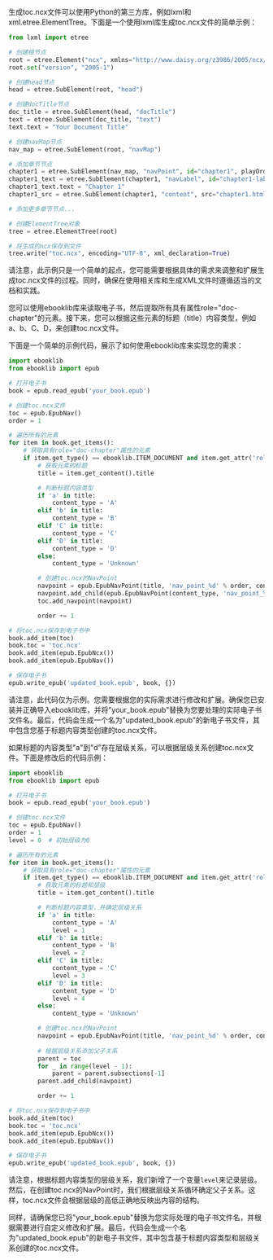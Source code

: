 生成toc.ncx文件可以使用Python的第三方库，例如lxml和xml.etree.ElementTree。下面是一个使用lxml库生成toc.ncx文件的简单示例：

```python
from lxml import etree

# 创建根节点
root = etree.Element("ncx", xmlns="http://www.daisy.org/z3986/2005/ncx/")
root.set("version", "2005-1")

# 创建head节点
head = etree.SubElement(root, "head")

# 创建docTitle节点
doc_title = etree.SubElement(head, "docTitle")
text = etree.SubElement(doc_title, "text")
text.text = "Your Document Title"

# 创建navMap节点
nav_map = etree.SubElement(root, "navMap")

# 添加章节节点
chapter1 = etree.SubElement(nav_map, "navPoint", id="chapter1", playOrder="1")
chapter1_text = etree.SubElement(chapter1, "navLabel", id="chapter1-label")
chapter1_text.text = "Chapter 1"
chapter1_src = etree.SubElement(chapter1, "content", src="chapter1.html")

# 添加更多章节节点...

# 创建ElementTree对象
tree = etree.ElementTree(root)

# 将生成的ncx保存到文件
tree.write("toc.ncx", encoding="UTF-8", xml_declaration=True)
```

请注意，此示例只是一个简单的起点，您可能需要根据具体的需求来调整和扩展生成toc.ncx文件的过程。同时，确保在使用相关库和生成XML文件时遵循适当的文档和实践。





您可以使用ebooklib库来读取电子书，然后提取所有具有属性role="doc-chapter"的元素。接下来，您可以根据这些元素的标题（title）内容类型，例如a、b、C、D，来创建toc.ncx文件。

下面是一个简单的示例代码，展示了如何使用ebooklib库来实现您的需求：

```python
import ebooklib
from ebooklib import epub

# 打开电子书
book = epub.read_epub('your_book.epub')

# 创建toc.ncx文件
toc = epub.EpubNav()
order = 1

# 遍历所有的元素
for item in book.get_items():
    # 获取具有role="doc-chapter"属性的元素
    if item.get_type() == ebooklib.ITEM_DOCUMENT and item.get_attr('role') == 'doc-chapter':
        # 获取元素的标题
        title = item.get_content().title

        # 判断标题内容类型
        if 'a' in title:
            content_type = 'A'
        elif 'b' in title:
            content_type = 'B'
        elif 'C' in title:
            content_type = 'C'
        elif 'D' in title:
            content_type = 'D'
        else:
            content_type = 'Unknown'

        # 创建toc.ncx的NavPoint
        navpoint = epub.EpubNavPoint(title, 'nav_point_%d' % order, content=item)
        navpoint.add_child(epub.EpubNavPoint(content_type, 'nav_point_%d' % order))
        toc.add_navpoint(navpoint)

        order += 1

# 将toc.ncx保存到电子书中
book.add_item(toc)
book.toc = 'toc.ncx'
book.add_item(epub.EpubNcx())
book.add_item(epub.EpubNav())

# 保存电子书
epub.write_epub('updated_book.epub', book, {})
```

请注意，此代码仅为示例。您需要根据您的实际需求进行修改和扩展。确保您已安装并正确导入ebooklib库，并将"your_book.epub"替换为您要处理的实际电子书文件名。最后，代码会生成一个名为"updated_book.epub"的新电子书文件，其中包含您基于标题内容类型创建的toc.ncx文件。





如果标题的内容类型"a"到"d"存在层级关系，可以根据层级关系创建toc.ncx文件。下面是修改后的代码示例：

```python
import ebooklib
from ebooklib import epub

# 打开电子书
book = epub.read_epub('your_book.epub')

# 创建toc.ncx文件
toc = epub.EpubNav()
order = 1
level = 0  # 初始层级为0

# 遍历所有的元素
for item in book.get_items():
    # 获取具有role="doc-chapter"属性的元素
    if item.get_type() == ebooklib.ITEM_DOCUMENT and item.get_attr('role') == 'doc-chapter':
        # 获取元素的标题和层级
        title = item.get_content().title

        # 判断标题内容类型，并确定层级关系
        if 'a' in title:
            content_type = 'A'
            level = 1
        elif 'b' in title:
            content_type = 'B'
            level = 2
        elif 'C' in title:
            content_type = 'C'
            level = 3
        elif 'D' in title:
            content_type = 'D'
            level = 4
        else:
            content_type = 'Unknown'

        # 创建toc.ncx的NavPoint
        navpoint = epub.EpubNavPoint(title, 'nav_point_%d' % order, content=item)
        
        # 根据层级关系添加父子关系
        parent = toc
        for _ in range(level - 1):
            parent = parent.subsections[-1]
        parent.add_child(navpoint)

        order += 1

# 将toc.ncx保存到电子书中
book.add_item(toc)
book.toc = 'toc.ncx'
book.add_item(epub.EpubNcx())
book.add_item(epub.EpubNav())

# 保存电子书
epub.write_epub('updated_book.epub', book, {})
```

请注意，根据标题内容类型的层级关系，我们新增了一个变量`level`来记录层级。然后，在创建toc.ncx的NavPoint时，我们根据层级关系循环确定父子关系。这样，toc.ncx文件会根据层级的高低正确地反映出内容的结构。

同样，请确保您已将"your_book.epub"替换为您实际处理的电子书文件名，并根据需要进行自定义修改和扩展。最后，代码会生成一个名为"updated_book.epub"的新电子书文件，其中包含基于标题内容类型和层级关系创建的toc.ncx文件。
